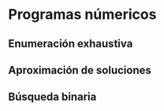 # Programas númericos

## Enumeración exhaustiva


## Aproximación de soluciones



## Búsqueda binaria
